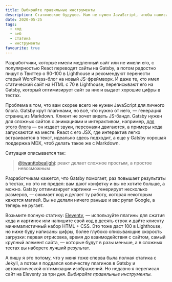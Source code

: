 ```yaml
---
title: Выбирайте правильные инструменты
description: Статическое будущее. Нам не нужен JavaScript, чтобы написать сайт с текстом и картинками.
date: 2020-05-25
tags:
  - код
  - веб
  - статика
  - инструменты
favourite: true
---
```


Разработчики, которые имели медленный сайт или не имели его, с популярностью React переводят сайты на Gatsby, а потом радостно пишут в Твиттер о 90-100 в Lighthouse и рекомендуют перенести старый WordPress-блог на новый JS-фреймворк. И даже те, кто имел статический сайт на HTML с 70 в Lighthouse, переписывают его на Gatsby, который оптимизирует сайт за них и выдает хорошие цифры в тестах.

Проблема в том, что вам скорее всего не нужен JavaScript для личного блога. Gatsby крут плагинами, но всё, что нужно от него, — генерация страниц из Markdown. Клиент не хочет видеть JS-бандл. Gatsby нужен для сложных сайтов с анимациями и интерактивом, например, [для этого блога](https://joshwcomeau.com/) — он издает звуки, персонажи двигаются, а примеры кода запускаются на месте. React с его JSX, где интерактив легко встраивается в текст, идеально здесь подходит, а еще у Gatsby хорошая поддержка MDX, чтоб делать такое же с Markdown.

Ситуация описывается так:
> [@twanttobealighi](https://twitter.com/twanttobealighi/status/1225769570335698944): реакт делает сложное простым, а простое невозможным

Разработчикам кажется, что Gatsby помогает, раз повышает результаты в тестах, но это не предел: вам дают конфетку и вы не хотите больше, а можно. Gatsby оптимизирует картинки — генерирует несколько размеров, — сжимает код и делает ту работу, которая некоторым кажется магией. Вы не делали ничего раньше и вас ругал Google, а теперь не ругает.

Возьмите полную статику: [Eleventy](https://11ty.dev), — используйте плагины для сжатия кода и картинок или напишите свой код в десять строк и дайте клиенту минималистичный набор HTML + CSS. Это тоже даст 100 в Lighthouse, но ниже буду написаны цифры, более глубоко описывающие скорость загрузки: первая отрисовка, время до взаимодействия с сайтом, самый крупный элемент сайта, — которые будут в разы меньше, а в сложных тестах вы наберете лучший результат.

А пишу я это потому, что у меня тоже сперва была полная статика с Jekyll, а потом я поддался количеству плагинов в Gatsby и автоматической оптимизации изображений. Но недавно я переписал сайт на Eleventy за три дня. _Выбирайте правильные инструменты._
